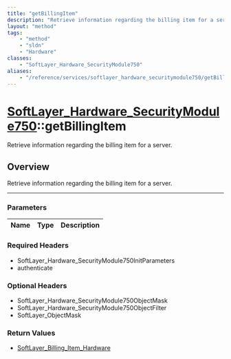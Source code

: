 ```yaml
---
title: "getBillingItem"
description: "Retrieve information regarding the billing item for a server."
layout: "method"
tags:
    - "method"
    - "sldn"
    - "Hardware"
classes:
    - "SoftLayer_Hardware_SecurityModule750"
aliases:
    - "/reference/services/softlayer_hardware_securitymodule750/getBillingItem"
---
```

# [SoftLayer_Hardware_SecurityModule750](/reference/services/SoftLayer_Hardware_SecurityModule750)::getBillingItem


Retrieve information regarding the billing item for a server.


## Overview 
Retrieve information regarding the billing item for a server.

-----

### Parameters 
|Name | Type | Description |
| --- | --- | --- |


### Required Headers
* SoftLayer_Hardware_SecurityModule750InitParameters
* authenticate


### Optional Headers
* SoftLayer_Hardware_SecurityModule750ObjectMask
* SoftLayer_Hardware_SecurityModule750ObjectFilter
* SoftLayer_ObjectMask

### Return Values
* <a href='/reference/datatypes/SoftLayer_Billing_Item_Hardware'>SoftLayer_Billing_Item_Hardware </a>




